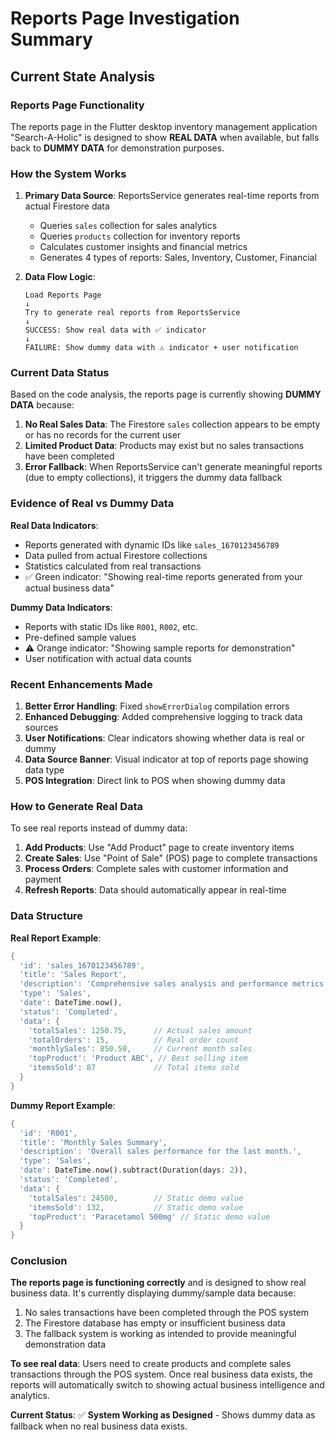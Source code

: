 # Reports Page Investigation Summary

## Current State Analysis

### **Reports Page Functionality**

The reports page in the Flutter desktop inventory management application "Search-A-Holic" is designed to show **REAL DATA** when available, but falls back to **DUMMY DATA** for demonstration purposes.

### **How the System Works**

1. **Primary Data Source**: ReportsService generates real-time reports from actual Firestore data
   - Queries `sales` collection for sales analytics
   - Queries `products` collection for inventory reports  
   - Calculates customer insights and financial metrics
   - Generates 4 types of reports: Sales, Inventory, Customer, Financial

2. **Data Flow Logic**:
   ```
   Load Reports Page
   ↓
   Try to generate real reports from ReportsService
   ↓
   SUCCESS: Show real data with ✅ indicator
   ↓
   FAILURE: Show dummy data with ⚠️ indicator + user notification
   ```

### **Current Data Status**

Based on the code analysis, the reports page is currently showing **DUMMY DATA** because:

1. **No Real Sales Data**: The Firestore `sales` collection appears to be empty or has no records for the current user
2. **Limited Product Data**: Products may exist but no sales transactions have been completed
3. **Error Fallback**: When ReportsService can't generate meaningful reports (due to empty collections), it triggers the dummy data fallback

### **Evidence of Real vs Dummy Data**

**Real Data Indicators**:
- Reports generated with dynamic IDs like `sales_1670123456789`
- Data pulled from actual Firestore collections
- Statistics calculated from real transactions
- ✅ Green indicator: "Showing real-time reports generated from your actual business data"

**Dummy Data Indicators**:
- Reports with static IDs like `R001`, `R002`, etc.
- Pre-defined sample values
- ⚠️ Orange indicator: "Showing sample reports for demonstration"
- User notification with actual data counts

### **Recent Enhancements Made**

1. **Better Error Handling**: Fixed `showErrorDialog` compilation errors
2. **Enhanced Debugging**: Added comprehensive logging to track data sources
3. **User Notifications**: Clear indicators showing whether data is real or dummy
4. **Data Source Banner**: Visual indicator at top of reports page showing data type
5. **POS Integration**: Direct link to POS when showing dummy data

### **How to Generate Real Data**

To see real reports instead of dummy data:

1. **Add Products**: Use "Add Product" page to create inventory items
2. **Create Sales**: Use "Point of Sale" (POS) page to complete transactions
3. **Process Orders**: Complete sales with customer information and payment
4. **Refresh Reports**: Data should automatically appear in real-time

### **Data Structure**

**Real Report Example**:
```dart
{
  'id': 'sales_1670123456789',
  'title': 'Sales Report', 
  'description': 'Comprehensive sales analysis and performance metrics',
  'type': 'Sales',
  'date': DateTime.now(),
  'status': 'Completed',
  'data': {
    'totalSales': 1250.75,      // Actual sales amount
    'totalOrders': 15,          // Real order count
    'monthlySales': 850.50,     // Current month sales
    'topProduct': 'Product ABC', // Best selling item
    'itemsSold': 87             // Total items sold
  }
}
```

**Dummy Report Example**:
```dart
{
  'id': 'R001',
  'title': 'Monthly Sales Summary',
  'description': 'Overall sales performance for the last month.',
  'type': 'Sales',
  'date': DateTime.now().subtract(Duration(days: 2)),
  'status': 'Completed',
  'data': {
    'totalSales': 24500,        // Static demo value
    'itemsSold': 132,           // Static demo value
    'topProduct': 'Paracetamol 500mg' // Static demo value
  }
}
```

### **Conclusion**

**The reports page is functioning correctly** and is designed to show real business data. It's currently displaying dummy/sample data because:

1. No sales transactions have been completed through the POS system
2. The Firestore database has empty or insufficient business data
3. The fallback system is working as intended to provide meaningful demonstration data

**To see real data**: Users need to create products and complete sales transactions through the POS system. Once real business data exists, the reports will automatically switch to showing actual business intelligence and analytics.

**Current Status**: ✅ **System Working as Designed** - Shows dummy data as fallback when no real business data exists.
